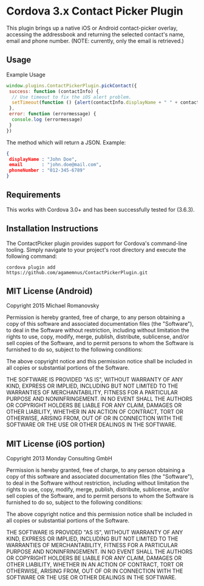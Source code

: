# Cordova 3.x Contact Picker Plugin #
This plugin brings up a native iOS or Android contact-picker overlay, accessing the addressbook and returning the selected contact's name, email and phone number. (NOTE: currently, only the email is retrieved.)

## Usage

Example Usage

````javascript
window.plugins.ContactPickerPlugin.pickContact({
 success: function (contactInfo) {
  // Use timeout to fix the iOS alert problem.
  setTimeout(function () {alert(contactInfo.displayName + " " + contactInfo.email + " " + contactInfo.phoneNumber)}, 0)
 },
 error: function (errormessage) {
  console.log (errormessage)
 }
})
````

The method which will return a JSON. Example:
````json
{
 displayName : "John Doe",
 email       : "john.doe@mail.com",
 phoneNumber : "012-345-6789"
}
````

## Requirements

This works with Cordova 3.0+ and has been successfully tested for (3.6.3).

## Installation Instructions

The ContactPicker plugin provides support for Cordova's command-line tooling.
Simply navigate to your project's root directory and execute the following command:

````
cordova plugin add https://github.com/agamemnus/ContactPickerPlugin.git
````
## MIT License (Android)

Copyright 2015 Michael Romanovsky

Permission is hereby granted, free of charge, to any person obtaining
a copy of this software and associated documentation files (the
"Software"), to deal in the Software without restriction, including
without limitation the rights to use, copy, modify, merge, publish,
distribute, sublicense, and/or sell copies of the Software, and to
permit persons to whom the Software is furnished to do so, subject to
the following conditions:

The above copyright notice and this permission notice shall be
included in all copies or substantial portions of the Software.

THE SOFTWARE IS PROVIDED "AS IS", WITHOUT WARRANTY OF ANY KIND,
EXPRESS OR IMPLIED, INCLUDING BUT NOT LIMITED TO THE WARRANTIES OF
MERCHANTABILITY, FITNESS FOR A PARTICULAR PURPOSE AND
NONINFRINGEMENT. IN NO EVENT SHALL THE AUTHORS OR COPYRIGHT HOLDERS BE
LIABLE FOR ANY CLAIM, DAMAGES OR OTHER LIABILITY, WHETHER IN AN ACTION
OF CONTRACT, TORT OR OTHERWISE, ARISING FROM, OUT OF OR IN CONNECTION
WITH THE SOFTWARE OR THE USE OR OTHER DEALINGS IN THE SOFTWARE.

## MIT License (iOS portion)

Copyright 2013 Monday Consulting GmbH

Permission is hereby granted, free of charge, to any person obtaining
a copy of this software and associated documentation files (the
"Software"), to deal in the Software without restriction, including
without limitation the rights to use, copy, modify, merge, publish,
distribute, sublicense, and/or sell copies of the Software, and to
permit persons to whom the Software is furnished to do so, subject to
the following conditions:

The above copyright notice and this permission notice shall be
included in all copies or substantial portions of the Software.

THE SOFTWARE IS PROVIDED "AS IS", WITHOUT WARRANTY OF ANY KIND,
EXPRESS OR IMPLIED, INCLUDING BUT NOT LIMITED TO THE WARRANTIES OF
MERCHANTABILITY, FITNESS FOR A PARTICULAR PURPOSE AND
NONINFRINGEMENT. IN NO EVENT SHALL THE AUTHORS OR COPYRIGHT HOLDERS BE
LIABLE FOR ANY CLAIM, DAMAGES OR OTHER LIABILITY, WHETHER IN AN ACTION
OF CONTRACT, TORT OR OTHERWISE, ARISING FROM, OUT OF OR IN CONNECTION
WITH THE SOFTWARE OR THE USE OR OTHER DEALINGS IN THE SOFTWARE.
